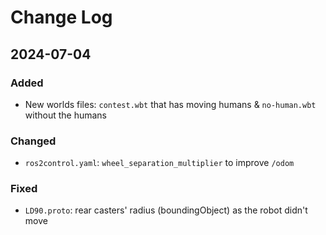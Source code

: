 
# Change Log
 
## 2024-07-04
  
### Added
- New worlds files: `contest.wbt` that has moving humans & `no-human.wbt` without the humans

### Changed
- `ros2control.yaml`: `wheel_separation_multiplier` to improve `/odom`
 
### Fixed
- `LD90.proto`: rear casters' radius (boundingObject) as the robot didn't move